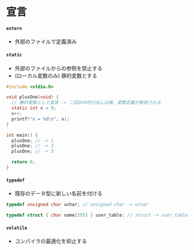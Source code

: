 # 宣言
#### `extern`
- 外部のファイルで定義済み

#### `static`
- 外部のファイルからの参照を禁止する
- (ローカル変数のみ) 静的変数とする

```c
#include <stdio.h>

void plusOne(void) {
  // 静的変数として宣言 -> 二回めの呼び出し以降、変数定義が無視される
  static int x = 0;
  x++;
  printf("x = %d\n", x);
}

int main() {
  plusOne; // -> 1
  plusOne; // -> 2
  plusOne; // -> 3

  return 0;
}
```

#### `typedef`
- 既存のデータ型に新しい名前を付ける

```c
typedef unsigned char uchar; // unsigned char -> uchar

typedef struct { char name[255] } user_table; // struct -> user_table
```

#### `volatile`
- コンパイラの最適化を抑止する
